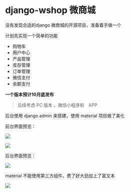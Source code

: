 
# django-wshop 微商城

没有发现合适的django 微商城的开源项目，准备着手做一个

计划先实现一个简单的功能


- 购物车
- 用户中心
- 产品管理
- 库存管理
- 订单管理
- 微信支付
- 余额支付

**一个版本预计10月底发布**

>后续考虑 PC 版本 ，微信小程序和　APP　

后台使用 django admin 来搭建，使用 material 项目做了美化

前台界面预览：

![](https://i.loli.net/2017/07/28/597af6aba23be.jpg)


![](https://i.loli.net/2017/07/28/597af6d4eb421.jpg)

后台界面预览：

![](https://i.loli.net/2017/07/20/59701f1d59c22.jpg)

material 不能使用第三方组件，费了好大劲加上了富文本


![](https://i.loli.net/2017/07/20/59707e4d15d78.jpg)







